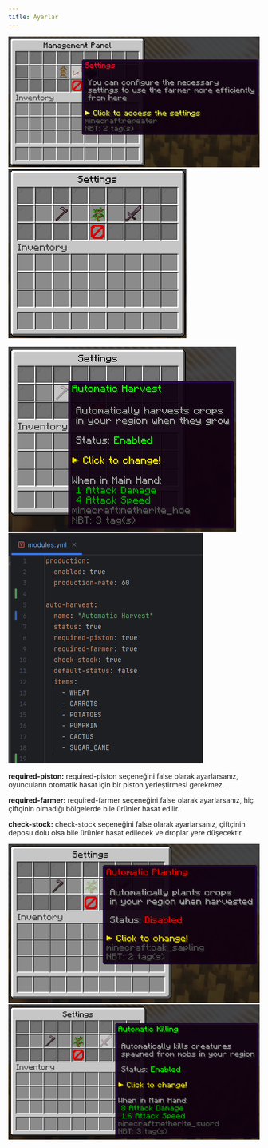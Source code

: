 ```yaml
---
title: Ayarlar
---
```


![Settings Item](../../../../../assets/sfarmer/en/settings-item.png "Settings Item")
![Settings Menu](../../../../../assets/sfarmer/en/settings-menu.png "Settings Menu")


![Auto Harvest Item](../../../../../assets/sfarmer/en/auto-harvest-item.png "Auto Harvest Item")
![Auto Harvest Module](../../../../../assets/sfarmer/en/auto-harvest-module.png "Auto Harvest Module")

**required-piston:** required-piston seçeneğini false olarak ayarlarsanız, oyuncuların otomatik hasat için bir piston yerleştirmesi gerekmez.

**required-farmer:** required-farmer seçeneğini false olarak ayarlarsanız, hiç çiftçinin olmadığı bölgelerde bile ürünler hasat edilir.

**check-stock:** check-stock seçeneğini false olarak ayarlarsanız, çiftçinin deposu dolu olsa bile ürünler hasat edilecek ve droplar yere düşecektir.

![Auto Plant Item](../../../../../assets/sfarmer/en/auto-plant-item.png "Auto Plant Item")
![Auto Kill Item](../../../../../assets/sfarmer/en/auto-kill-item.png "Auto Kill Item")